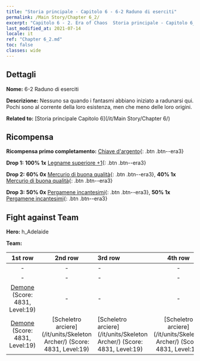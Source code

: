 ```yaml
---
title: "Storia principale - Capitolo 6 - 6-2 Raduno di eserciti"
permalink: /Main Story/Chapter 6_2/
excerpt: "Capitolo 6 - 2. Era of Chaos  Storia principale - Capitolo 6_2. 6-2 Raduno di eserciti"
last_modified_at: 2021-07-14
locale: it
ref: "Chapter 6_2.md"
toc: false
classes: wide
---
```


## Dettagli

 **Nome:** 6-2 Raduno di eserciti

 **Descrizione:** Nessuno sa quando i fantasmi abbiano iniziato a radunarsi qui. Pochi sono al corrente della loro esistenza, men che meno delle loro origini.

 **Related to:** [Storia principale Capitolo 6](/it/Main Story/Chapter 6/)

## Ricompensa

 **Ricompensa primo completamento:** [Chiave d'argento](/ItemsIT/con_693/){: .btn .btn--era3}

 **Drop 1:** **100% 1x** [Legname superiore +1](/ItemsIT/mat_20/){: .btn .btn--era3}

 **Drop 2:** **60% 0x** [Mercurio di buona qualità](/ItemsIT/mat_14/){: .btn .btn--era3}, **40% 1x** [Mercurio di buona qualità](/ItemsIT/mat_14/){: .btn .btn--era3}

 **Drop 3:** **50% 0x** [Pergamene incantesimi](/ItemsIT/con_694/){: .btn .btn--era3}, **50% 1x** [Pergamene incantesimi](/ItemsIT/con_694/){: .btn .btn--era3}


## Fight against Team
 **Hero:** h_Adelaide

 **Team:**


  | 1st row | 2nd row | 3rd row | 4th row |
  |:----:|:----:|:----|:----:|
  | - | - | - | - |
  | - | - | - | - |
  | [Demone](/it/units/Demon/) (Score: 4831, Level:19)  | - | - | - |
  | [Demone](/it/units/Demon/) (Score: 4831, Level:19)  | [Scheletro arciere](/it/units/Skeleton Archer/) (Score: 4831, Level:19)  | [Scheletro arciere](/it/units/Skeleton Archer/) (Score: 4831, Level:19)  | [Scheletro arciere](/it/units/Skeleton Archer/) (Score: 4831, Level:19)  |


